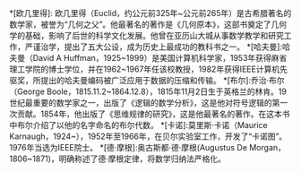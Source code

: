 *[欧几里得]: 欧几里得（Euclid，约公元前325年~公元前265年）是古希腊著名的数学家，被誉为“几何之父”。他最著名的著作是《几何原本》，这部书奠定了几何学的基础，影响了后世的科学文化发展。他曾在亚历山大城从事数学教学和研究工作，严谨治学，提出了五大公设，成为历史上最成功的教科书之一。
*[哈夫曼]:哈夫曼（David A Huffman，1925~1999）是美国计算机科学家，1953年获得麻省理工学院的博士学位，并在1962~1967年任该校教授，1982年获得IEEE计算机先驱奖，所提出的哈夫曼编码被广泛应用于数据的压缩和传输。
*[布尔]:乔治·布尔（George Boole，1815.11.2~1864.12.8），1815年11月2日生于英格兰的林肯。19世纪最重要的数学家之一，出版了《逻辑的数学分析》，这是他对符号逻辑的第一次贡献。1854年，他出版了《思维规律的研究》，这是他最著名的著作。在这本书中布尔介绍了以他的名字命名的布尔代数。
*[卡诺]:莫里斯·卡诺（Maurice Karnaugh，1924~），1952年至1966年，在贝尔实验室工作，开发了“卡诺图”。1976年当选为IEEE院士。
*[德·摩根]:奥古斯都·德·摩根(Augustus De Morgan，1806~1871)，明确称述了德·摩根定律，将数学归纳法严格化。